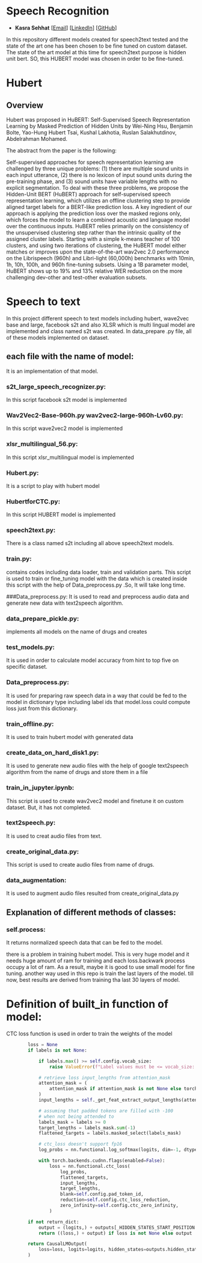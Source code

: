 







# Speech Recognition 
- **Kasra Sehhat** [[Email](kasra.sehat@sharif.edu)] [[LinkedIn](https://www.linkedin.com/in/kasra-sehat/)] 
[[GitHub](https://github.com/kasrasehat)]



In this repository different models created for speech2text tested and the state of the art one has been chosen
to be fine tuned on custom dataset. The state of the art model at this time for speech2text purpose is hidden unit bert.
SO, this HUBERT model was chosen in order to be fine-tuned.
# Hubert
## Overview

Hubert was proposed in HuBERT: Self-Supervised Speech Representation Learning by Masked Prediction of Hidden Units by Wei-Ning Hsu, Benjamin Bolte, Yao-Hung Hubert Tsai, Kushal Lakhotia, Ruslan Salakhutdinov, Abdelrahman Mohamed.

The abstract from the paper is the following:

Self-supervised approaches for speech representation learning are challenged by three unique problems:
(1) there are multiple sound units in each input utterance, (2) there is no lexicon of input sound units during the pre-training phase, and (3) sound units have variable lengths with no explicit segmentation.
To deal with these three problems, we propose the Hidden-Unit BERT (HuBERT) approach for self-supervised speech representation learning, which utilizes an offline clustering step to provide aligned target labels for a BERT-like prediction loss.
A key ingredient of our approach is applying the prediction loss over the masked regions only, which forces the model to learn a combined acoustic and language model over the continuous inputs.
HuBERT relies primarily on the consistency of the unsupervised clustering step rather than the intrinsic quality of the assigned cluster labels. Starting with a simple k-means teacher of 100 clusters, and using two iterations of clustering, the HuBERT model either matches or improves upon the state-of-the-art wav2vec 2.0 performance on the Librispeech (960h) and Libri-light (60,000h) benchmarks with 10min, 1h, 10h, 100h, and 960h fine-tuning subsets.
Using a 1B parameter model, HuBERT shows up to 19% and 13% relative WER reduction on the more challenging dev-other and test-other evaluation subsets.

# Speech to text
In this project different speech to text models including hubert, wave2vec base and large, facebook s2t and also XLSR which is multi lingual model are implemented and class named s2t was created. In data_prepare .py file, all of these models implemented on dataset.
## each file with the name of model: 
It is an implementation of that model.
### s2t_large_speech_recognizer.py:
In this script facebook s2t model is implemented

### Wav2Vec2-Base-960h.py wav2vec2-large-960h-Lv60.py:
In this script wave2vec2 model is implemented

### xlsr_multilingual_56.py:
In this script xlsr_multilingual model is implemented

### Hubert.py:
It is a script to play with hubert model

### HubertforCTC.py:
In this script HUBERT model is implemented

### speech2text.py:
There is a class named s2t including all above speech2text models.

### train.py:
contains codes including data loader, train and validation parts. 
This script is used to train or fine_tuning model with the data which is created inside this script 
with the help of Data_preprocess.py .So, It will take long time.

###Data_preprocess.py:
It is used to read and preprocess audio data and generate new data with 
text2speech algorithm. 

### data_prepare_pickle.py: 
implements all models on the name of drugs and creates 

### test_models.py:
It is used in order to calculate model accuracy from hint to top five on specific dataset.

### Data_preprocess.py:
It is used for preparing raw speech data in a way that could be fed to the model in dictionary type including label ids that model.loss could compute loss just from this dictionary.

### train_offline.py:
It is used to train hubert model with generated data

### create_data_on_hard_disk1.py:
It is used to generate new audio files with the help of google text2speech algorithm from the name of drugs and store them in a file

### train_in_jupyter.ipynb:
This script is used to create wav2vec2 model and finetune it on custom dataset. But, it has not completed.

### text2speech.py:
It is used to creat audio files from text.

### create_original_data.py:
This script is used to create audio files from name of drugs.

### data_augmentation:
It is used to augment audio files resulted from create_original_data.py

## Explanation of different methods of classes:
### self.process:
It returns normalized speech data that can be fed to the model.

there is a problem in training hubert model. This is very huge model and 
it needs huge amount of ram for training and each loss.backwark process occupy a lot 
of ram. As a result, maybe it is good to use small model for fine tuning. another way used in this repo is train the last layers of the model. till now, best results are derived from training tha last 30 layers of model.

# Definition of built_in function of model:
CTC loss function is used in order to train the weights of the model
```python
        loss = None
        if labels is not None:

            if labels.max() >= self.config.vocab_size:
                raise ValueError(f"Label values must be <= vocab_size: {self.config.vocab_size}")

            # retrieve loss input_lengths from attention_mask
            attention_mask = (
                attention_mask if attention_mask is not None else torch.ones_like(input_values, dtype=torch.long)
            )
            input_lengths = self._get_feat_extract_output_lengths(attention_mask.sum(-1)).to(torch.long)

            # assuming that padded tokens are filled with -100
            # when not being attended to
            labels_mask = labels >= 0
            target_lengths = labels_mask.sum(-1)
            flattened_targets = labels.masked_select(labels_mask)

            # ctc_loss doesn't support fp16
            log_probs = nn.functional.log_softmax(logits, dim=-1, dtype=torch.float32).transpose(0, 1)

            with torch.backends.cudnn.flags(enabled=False):
                loss = nn.functional.ctc_loss(
                    log_probs,
                    flattened_targets,
                    input_lengths,
                    target_lengths,
                    blank=self.config.pad_token_id,
                    reduction=self.config.ctc_loss_reduction,
                    zero_infinity=self.config.ctc_zero_infinity,
                )

        if not return_dict:
            output = (logits,) + outputs[_HIDDEN_STATES_START_POSITION:]
            return ((loss,) + output) if loss is not None else output

        return CausalLMOutput(
            loss=loss, logits=logits, hidden_states=outputs.hidden_states, attentions=outputs.attentions
        )
 ```
